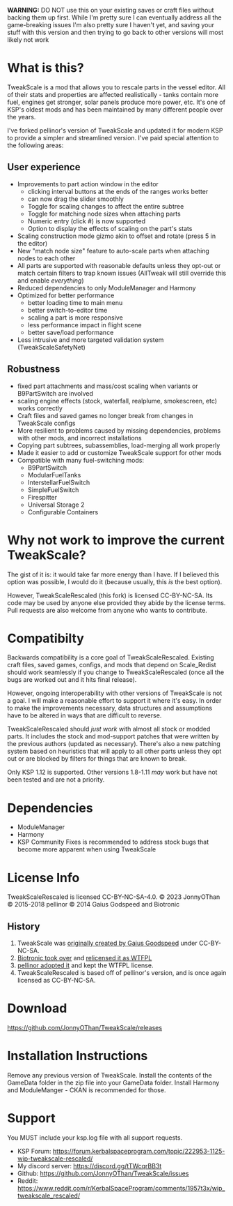 **WARNING:** DO NOT use this on your existing saves or craft files without backing them up first.  While I'm pretty sure I can eventually address all the game-breaking issues I'm also pretty sure I haven't yet, and saving your stuff with this version and then trying to go back to other versions will most likely not work

# What is this?

TweakScale is a mod that allows you to rescale parts in the vessel editor.  All of their stats and properties are affected realistically - tanks contain more fuel, engines get stronger, solar panels produce more power, etc.  It's one of KSP's oldest mods and has been maintained by many different people over the years.

I've forked pellinor's version of TweakScale and updated it for modern KSP to provide a simpler and streamlined version.  I've paid special attention to the following areas:

## User experience

* Improvements to part action window in the editor
  * clicking interval buttons at the ends of the ranges works better
  * can now drag the slider smoothly
  * Toggle for scaling changes to affect the entire subtree
  * Toggle for matching node sizes when attaching parts
  * Numeric entry (click #) is now supported
  * Option to display the effects of scaling on the part's stats
* Scaling construction mode gizmo akin to offset and rotate (press 5 in the editor)
* New "match node size" feature to auto-scale parts when attaching nodes to each other
* All parts are supported with reasonable defaults unless they opt-out or match certain filters to trap known issues (AllTweak will still override this and enable *everything*)
* Reduced dependencies to only ModuleManager and Harmony
* Optimized for better performance
  * better loading time to main menu
  * better switch-to-editor time
  * scaling a part is more responsive
  * less performance impact in flight scene
  * better save/load performance
* Less intrusive and more targeted validation system (TweakScaleSafetyNet)

## Robustness

* fixed part attachments and mass/cost scaling when variants or B9PartSwitch are involved
* scaling engine effects (stock, waterfall, realplume, smokescreen, etc) works correctly
* Craft files and saved games no longer break from changes in TweakScale configs
* More resilient to problems caused by missing dependencies, problems with other mods, and incorrect installations
* Copying part subtrees, subassemblies, load-merging all work properly
* Made it easier to add or customize TweakScale support for other mods
* Compatible with many fuel-switching mods:
  * B9PartSwitch
  * ModularFuelTanks
  * InterstellarFuelSwitch
  * SimpleFuelSwitch
  * Firespitter
  * Universal Storage 2
  * Configurable Containers

# Why not work to improve the current TweakScale?

The gist of it is: it would take far more energy than I have.  If I believed this option was possible, I would do it (because usually, this *is* the best option).

However, TweakScaleRescaled (this fork) is licensed CC-BY-NC-SA.  Its code may be used by anyone else provided they abide by the license terms.  Pull requests are also welcome from anyone who wants to contribute.

# Compatibilty

Backwards compatibility is a core goal of TweakScaleRescaled.  Existing craft files, saved games, configs, and mods that depend on Scale_Redist should work seamlessly if you change to TweakScaleRescaled (once all the bugs are worked out and it hits final release).

However, ongoing interoperability with other versions of TweakScale is not a goal.  I will make a reasonable effort to support it where it's easy.  In order to make the improvements necessary, data structures and assumptions have to be altered in ways that are difficult to reverse.

TweakScaleRescaled should *just work* with almost all stock or modded parts.  It includes the stock and mod-support patches that were written by the previous authors (updated as necessary).  There's also a new patching system based on heuristics that will apply to all other parts unless they opt out or are blocked by filters for things that are known to break.

Only KSP 1.12 is supported.  Other versions 1.8-1.11 *may* work but have not been tested and are not a priority.

# Dependencies

* ModuleManager
* Harmony
* KSP Community Fixes is recommended to address stock bugs that become more apparent when using TweakScale

# License Info

TweakScaleRescaled is licensed CC-BY-NC-SA-4.0.
© 2023 JonnyOThan
© 2015-2018 pellinor
© 2014 Gaius Godspeed and Biotronic

## History

1. TweakScale was [originally created by Gaius Goodspeed](https://forum.kerbalspaceprogram.com/topic/65819-0235-goodspeed-aerospace-parts-v201441b/) under CC-BY-NC-SA.
2. [Biotronic took over](https://forum.kerbalspaceprogram.com/topic/72554-090-tweakscale-rescale-everything-v150-2014-12-24-1040-utc/) and [relicensed it as WTFPL](https://forum.kerbalspaceprogram.com/topic/72554-090-tweakscale-rescale-everything-v150-2014-12-24-1040-utc/?do=findComment&comment=1204240)
3. [pellinor adopted it](https://forum.kerbalspaceprogram.com/topic/101540-14x-tweakscale-v2312apr-16/) and kept the WTFPL license.
4. TweakScaleRescaled is based off of pellinor's version, and is once again licensed as CC-BY-NC-SA.

# Download

https://github.com/JonnyOThan/TweakScale/releases

# Installation Instructions

Remove any previous version of TweakScale.  Install the contents of the GameData folder in the zip file into your GameData folder.  Install Harmony and ModuleManger - CKAN is recommended for those.

# Support

You MUST include your ksp.log file with all support requests.

* KSP Forum: https://forum.kerbalspaceprogram.com/topic/222953-1125-wip-tweakscale-rescaled/
* My discord server: https://discord.gg/tTWcqrBB3t
* Github: https://github.com/JonnyOThan/TweakScale/issues
* Reddit: https://www.reddit.com/r/KerbalSpaceProgram/comments/1957t3x/wip_tweakscale_rescaled/